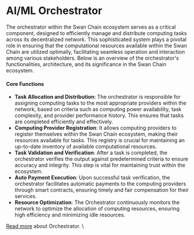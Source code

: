# AI/ML Orchestrator

The orchestrator within the Swan Chain ecosystem serves as a critical component, designed to efficiently manage and distribute computing tasks across its decentralized network. This sophisticated system plays a pivotal role in ensuring that the computational resources available within the Swan Chain are utilized optimally, facilitating seamless operation and interaction among various stakeholders. Below is an overview of the orchestrator's functionalities, architecture, and its significance in the Swan Chain ecosystem.

#### Core Functions

* **Task Allocation and Distribution**: The orchestrator is responsible for assigning computing tasks to the most appropriate providers within the network, based on criteria such as computing power availability, task complexity, and provider performance history. This ensures that tasks are completed efficiently and effectively.
* **Computing Provider Registration**: It allows computing providers to register themselves within the Swan Chain ecosystem, making their resources available for tasks. This registry is crucial for maintaining an up-to-date inventory of available computational resources.
* **Task Validation and Verification**: After a task is completed, the orchestrator verifies the output against predetermined criteria to ensure accuracy and integrity. This step is vital for maintaining trust within the ecosystem.
* **Auto Payment Execution**: Upon successful task verification, the orchestrator facilitates automatic payments to the computing providers through smart contracts, ensuring timely and fair compensation for their services.
* **Resource Optimization**: The Orchestrator continuously monitors the network to optimize the allocation of computing resources, ensuring high efficiency and minimizing idle resources.

[Read more](../../../core-concepts/market-provider/decentralized-ai-computing-marketplace/web3-task-auction.md) about Orchestrator. \
